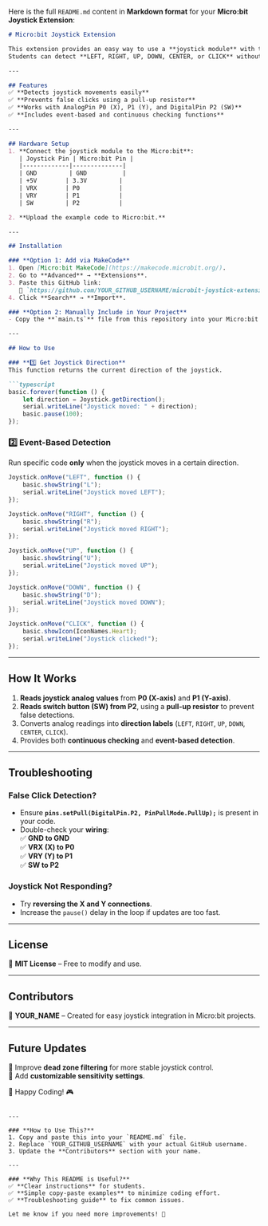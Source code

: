 Here is the full `README.md` content in **Markdown format** for your **Micro:bit Joystick Extension**:  

```markdown
# Micro:bit Joystick Extension

This extension provides an easy way to use a **joystick module** with the BBC Micro:bit.  
Students can detect **LEFT, RIGHT, UP, DOWN, CENTER, or CLICK** without complex coding.

---

## Features
✅ **Detects joystick movements easily**  
✅ **Prevents false clicks using a pull-up resistor**  
✅ **Works with AnalogPin P0 (X), P1 (Y), and DigitalPin P2 (SW)**  
✅ **Includes event-based and continuous checking functions**  

---

## Hardware Setup
1. **Connect the joystick module to the Micro:bit**:  
   | Joystick Pin | Micro:bit Pin |
   |-------------|--------------|
   | GND         | GND          |
   | +5V        | 3.3V         |
   | VRX        | P0           |
   | VRY        | P1           |
   | SW         | P2           |

2. **Upload the example code to Micro:bit.**  

---

## Installation

### **Option 1: Add via MakeCode**
1. Open [Micro:bit MakeCode](https://makecode.microbit.org/).
2. Go to **Advanced** → **Extensions**.
3. Paste this GitHub link:  
   📌 `https://github.com/YOUR_GITHUB_USERNAME/microbit-joystick-extension`
4. Click **Search** → **Import**.

### **Option 2: Manually Include in Your Project**
- Copy the **`main.ts`** file from this repository into your Micro:bit project.

---

## How to Use

### **1️⃣ Get Joystick Direction**
This function returns the current direction of the joystick.

```typescript
basic.forever(function () {
    let direction = Joystick.getDirection();
    serial.writeLine("Joystick moved: " + direction);
    basic.pause(100);
});
```

### **2️⃣ Event-Based Detection**
Run specific code **only** when the joystick moves in a certain direction.

```typescript
Joystick.onMove("LEFT", function () {
    basic.showString("L");
    serial.writeLine("Joystick moved LEFT");
});

Joystick.onMove("RIGHT", function () {
    basic.showString("R");
    serial.writeLine("Joystick moved RIGHT");
});

Joystick.onMove("UP", function () {
    basic.showString("U");
    serial.writeLine("Joystick moved UP");
});

Joystick.onMove("DOWN", function () {
    basic.showString("D");
    serial.writeLine("Joystick moved DOWN");
});

Joystick.onMove("CLICK", function () {
    basic.showIcon(IconNames.Heart);
    serial.writeLine("Joystick clicked!");
});
```

---

## How It Works
1. **Reads joystick analog values** from **P0 (X-axis)** and **P1 (Y-axis)**.
2. **Reads switch button (SW) from P2**, using a **pull-up resistor** to prevent false detections.
3. Converts analog readings into **direction labels** (`LEFT`, `RIGHT`, `UP`, `DOWN`, `CENTER`, `CLICK`).
4. Provides both **continuous checking** and **event-based detection**.

---

## Troubleshooting
### **False Click Detection?**
- Ensure **`pins.setPull(DigitalPin.P2, PinPullMode.PullUp);`** is present in your code.
- Double-check your **wiring**:  
  ✅ **GND to GND**  
  ✅ **VRX (X) to P0**  
  ✅ **VRY (Y) to P1**  
  ✅ **SW to P2**  

### **Joystick Not Responding?**
- Try **reversing the X and Y connections**.
- Increase the `pause()` delay in the loop if updates are too fast.

---

## License
📜 **MIT License** – Free to modify and use.

---

## Contributors
👤 **YOUR_NAME** – Created for easy joystick integration in Micro:bit projects.

---

## Future Updates
🔹 Improve **dead zone filtering** for more stable joystick control.  
🔹 Add **customizable sensitivity settings**.  

🚀 Happy Coding! 🎮
```

---

### **How to Use This?**
1. Copy and paste this into your `README.md` file.
2. Replace `YOUR_GITHUB_USERNAME` with your actual GitHub username.
3. Update the **Contributors** section with your name.

---

### **Why This README is Useful?**
✅ **Clear instructions** for students.  
✅ **Simple copy-paste examples** to minimize coding effort.  
✅ **Troubleshooting guide** to fix common issues.  

Let me know if you need more improvements! 🚀
